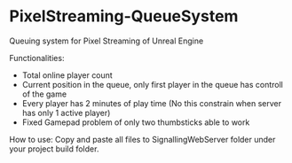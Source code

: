 # PixelStreaming-QueueSystem
Queuing system for Pixel Streaming of Unreal Engine

Functionalities:
 - Total online player count
 - Current position in the queue, only first player in the queue has controll of the game
 - Every player has 2 minutes of play time (No this constrain when server has only 1 active player)
 - Fixed Gamepad problem of only two thumbsticks able to work

How to use:
Copy and paste all files to SignallingWebServer folder under your project build folder.
